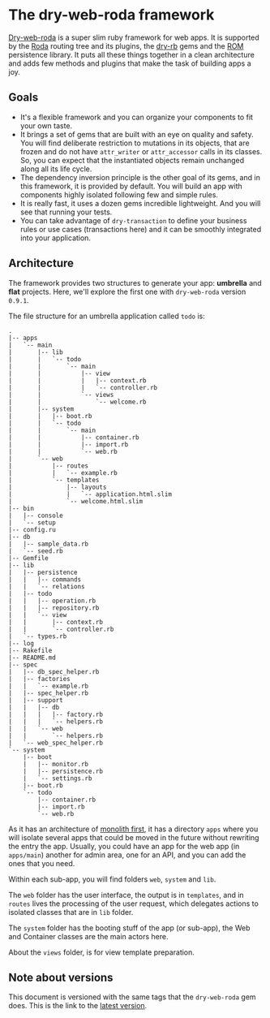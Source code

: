 # The dry-web-roda framework

[Dry-web-roda](https://github.com/dry-rb/dry-web-roda) is a super slim ruby framework for web apps. It is supported by the [Roda](http://roda.jeremyevans.net) routing tree and its plugins, the [dry-rb](http://dry-rb.org) gems and the [ROM](http://rom-rb.org) persistence library. It puts all these things together in a clean architecture and adds few methods and plugins that make the task of building apps a joy. 


## Goals

* It's a flexible framework and you can organize your components to fit your own taste.
* It brings a set of gems that are built with an eye on quality and safety. You will find deliberate restriction to mutations in its objects, that are frozen and do not have `attr_writer` or `attr_accessor` calls in its classes. So, you can expect that the instantiated objects remain unchanged along all its life cycle. 
* The dependency inversion principle is the other goal of its gems, and in this framework, it is provided by default. You will build an app with components highly isolated following few and simple rules.
* It is really fast, it uses a dozen gems incredible lightweight. And you will see that running your tests. 
* You can take advantage of `dry-transaction` to define your business rules or use cases (transactions here) and it can be smoothly integrated into your application.

## Architecture

The framework provides two structures to generate your app: **umbrella** and **flat** projects. Here, we'll explore the first one with `dry-web-roda` version `0.9.1`.

The file structure for an umbrella application called `todo` is:
```
.
|-- apps
|   `-- main
|       |-- lib
|       |   `-- todo
|       |       `-- main
|       |           |-- view
|       |           |   |-- context.rb
|       |           |   `-- controller.rb
|       |           `-- views
|       |               `-- welcome.rb
|       |-- system
|       |   |-- boot.rb
|       |   `-- todo
|       |       `-- main
|       |           |-- container.rb
|       |           |-- import.rb
|       |           `-- web.rb
|       `-- web
|           |-- routes
|           |   `-- example.rb
|           `-- templates
|               |-- layouts
|               |   `-- application.html.slim
|               `-- welcome.html.slim
|-- bin
|   |-- console
|   `-- setup
|-- config.ru
|-- db
|   |-- sample_data.rb
|   `-- seed.rb
|-- Gemfile
|-- lib
|   |-- persistence
|   |   |-- commands
|   |   `-- relations
|   |-- todo
|   |   |-- operation.rb
|   |   |-- repository.rb
|   |   `-- view
|   |       |-- context.rb
|   |       `-- controller.rb
|   `-- types.rb
|-- log
|-- Rakefile
|-- README.md
|-- spec
|   |-- db_spec_helper.rb
|   |-- factories
|   |   `-- example.rb
|   |-- spec_helper.rb
|   |-- support
|   |   |-- db
|   |   |   |-- factory.rb
|   |   |   `-- helpers.rb
|   |   `-- web
|   |       `-- helpers.rb
|   `-- web_spec_helper.rb
`-- system
    |-- boot
    |   |-- monitor.rb
    |   |-- persistence.rb
    |   `-- settings.rb
    |-- boot.rb
    `-- todo
        |-- container.rb
        |-- import.rb
        `-- web.rb
```
As it has an architecture of [monolith first](https://martinfowler.com/bliki/MonolithFirst.html), it has a directory `apps` where you will isolate several apps that could be moved in the future without rewriting the entry the app. Usually, you could have an app for the web app (in `apps/main`) another for admin area, one for an API, and you can add the ones that you need.

Within each sub-app, you will find folders `web`, `system` and `lib`.

The `web` folder has the user interface, the output is in `templates`, and in `routes` lives the processing of the user request, which delegates actions to isolated classes that are in `lib` folder.

The `system` folder has the booting stuff of the app (or sub-app), the Web and Container classes are the main actors here. 

About the `views` folder, is for view template preparation.
## Note about versions

This document is versioned with the same tags that the `dry-web-roda` gem does. This is the link to the [latest version](http://dry-web-roda-todo-app.readthedocs.io/en/latest/).
